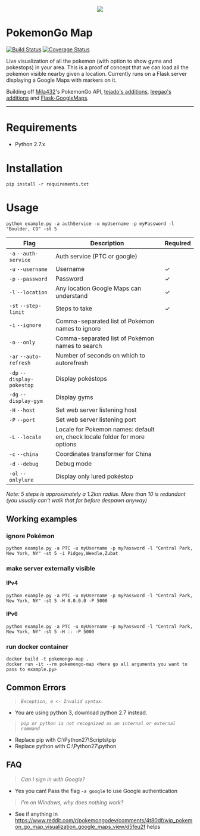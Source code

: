 <p align="center">
<img src="https://cloud.githubusercontent.com/assets/7145349/16916971/6bd3343a-4cb4-11e6-86cc-e3bc9399a9b0.png">
</p>

# PokemonGo Map

[![Build Status](https://travis-ci.org/AHAAAAAAA/PokemonGo-Map.svg?branch=master)](https://travis-ci.org/AHAAAAAAA/PokemonGo-Map)  [![Coverage Status](https://coveralls.io/repos/github/AHAAAAAAA/PokemonGo-Map/badge.svg?branch=master)](https://coveralls.io/github/AHAAAAAAA/PokemonGo-Map?branch=master)

Live visualization of all the pokemon (with option to show gyms and pokestops) in your area. This is a proof of concept that we can load all the pokemon visible nearby given a location. Currently runs on a Flask server displaying a Google Maps with markers on it.

Building off [Mila432](https://github.com/Mila432/Pokemon_Go_API)'s PokemonGo API, [tejado's additions](https://github.com/tejado/pokemongo-api-demo), [leegao's additions](https://github.com/leegao/pokemongo-api-demo/tree/simulation) and [Flask-GoogleMaps](https://github.com/rochacbruno/Flask-GoogleMaps).

---

# Requirements
* Python 2.7.x

# Installation
`pip install -r requirements.txt`

# Usage
`python example.py -a authService -u myUsername -p myPassword -l "Boulder, CO" -st 5`

| Flag                       | Description                                     | Required |
|----------------------------|-------------------------------------------------|----------|
| `-a` `--auth-service`      | Auth service (PTC or google)                    |          |
| `-u` `--username`          | Username                                        | ✓        |
| `-p` `--password`          | Password                                        | ✓        |
| `-l` `--location`          | Any location Google Maps can understand         | ✓        |
| `-st` `--step-limit`       | Steps to take                                   | ✓        |
| `-i` `--ignore`            | Comma-separated list of Pokémon names to ignore |          |
| `-o` `--only`              | Comma-separated list of Pokémon names to search |          |
| `-ar` `--auto-refresh`     | Number of seconds on which to autorefresh       |          |
| `-dp` `--display-pokestop` | Display pokéstops                               |          |
| `-dg` `--display-gym`      | Display gyms                                    |          |
| `-H` `--host`              | Set web server listening host                   |          |
| `-P` `--port`              | Set web server listening port                   |          |
| `-L` `--locale`            | Locale for Pokemon names: default en, check locale folder for more options |          |
| `-c` `--china`             | Coordinates transformer for China               |          |
| `-d` `--debug`             | Debug mode                                      |          |
| `-ol` `--onlylure`         | Display only lured pokéstop                    |          |

_Note:
5 steps is approximately a 1.2km radius. More than 10 is redundant (you usually can't walk that far before despawn anyway)_

## Working examples
### ignore Pokémon
`python example.py -a PTC -u myUsername -p myPassword -l "Central Park, New York, NY" -st 5 -i Pidgey,Weedle,Zubat`

### make server externally visible
#### IPv4
`python example.py -a PTC -u myUsername -p myPassword -l "Central Park, New York, NY" -st 5 -H 0.0.0.0 -P 5000`
#### IPv6
`python example.py -a PTC -u myUsername -p myPassword -l "Central Park, New York, NY" -st 5 -H :: -P 5000`

### run docker container
```shell
docker build -t pokemongo-map .
docker run -it --rm pokemongo-map <here go all arguments you want to pass to example.py>
```

## Common Errors
> _`Exception, e <- Invalid syntax.`_

* You are using python 3, download python 2.7 instead.

> _`pip or python is not recognized as an internal or external command`_

* Replace pip with C:\Python27\Scripts\pip
* Replace python with C:\Python27\python

## FAQ
> _Can I sign in with Google?_

* Yes you can! Pass the flag `-a google` to use Google authentication

> _I'm on Windows, why does nothing work?_

* See if anything in https://www.reddit.com/r/pokemongodev/comments/4t80df/wip_pokemon_go_map_visualization_google_maps_view/d5feu2f helps
